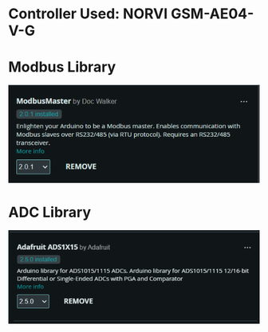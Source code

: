 # Controller Used: NORVI GSM-AE04-V-G

# Modbus Library
![Connection](https://github.com/papercodeIN/Embedded_Devices/blob/main/NORVI/ESP32%20Industrial%20Controller/Modbus_Library.png)

# ADC Library
![Connection](https://github.com/papercodeIN/Embedded_Devices/blob/main/NORVI/ESP32%20Industrial%20Controller/ADC_Library.png)
